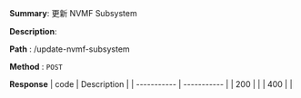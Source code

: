 **Summary**: 更新 NVMF Subsystem

**Description**:

**Path** : /update-nvmf-subsystem

**Method** : `POST`

**Response**
| code      | Description |
| ----------- | ----------- |
|  200   |       |
|  400   |       |

